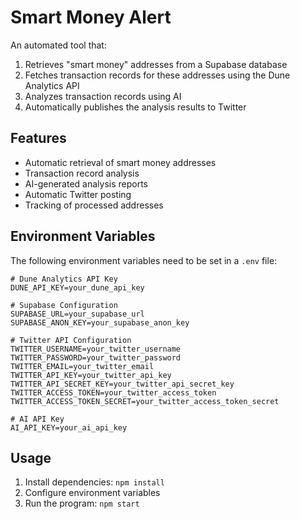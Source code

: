 # Smart Money Alert

An automated tool that:
1. Retrieves "smart money" addresses from a Supabase database
2. Fetches transaction records for these addresses using the Dune Analytics API
3. Analyzes transaction records using AI
4. Automatically publishes the analysis results to Twitter

## Features

- Automatic retrieval of smart money addresses
- Transaction record analysis
- AI-generated analysis reports
- Automatic Twitter posting
- Tracking of processed addresses

## Environment Variables

The following environment variables need to be set in a `.env` file:

```
# Dune Analytics API Key
DUNE_API_KEY=your_dune_api_key

# Supabase Configuration
SUPABASE_URL=your_supabase_url
SUPABASE_ANON_KEY=your_supabase_anon_key

# Twitter API Configuration
TWITTER_USERNAME=your_twitter_username
TWITTER_PASSWORD=your_twitter_password
TWITTER_EMAIL=your_twitter_email
TWITTER_API_KEY=your_twitter_api_key
TWITTER_API_SECRET_KEY=your_twitter_api_secret_key
TWITTER_ACCESS_TOKEN=your_twitter_access_token
TWITTER_ACCESS_TOKEN_SECRET=your_twitter_access_token_secret

# AI API Key
AI_API_KEY=your_ai_api_key
```

## Usage

1. Install dependencies: `npm install`
2. Configure environment variables
3. Run the program: `npm start` 